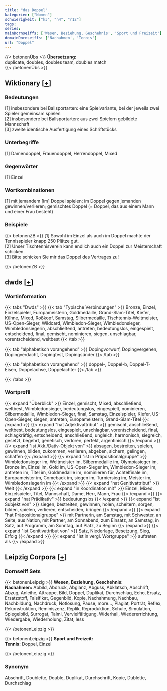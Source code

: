 ```yaml
---
title: "das Doppel"
kategorien: ["Nomen"]
schwierigkeit: ["k3", "h4", "r12"]
tags:
series:
mainDornseiffs: ['Wesen, Beziehung, Geschehnis', 'Sport und Freizeit']
domainDornseiffs: ['Nachahmen', 'Tennis']
url: "Doppel"
---
```


{{< betonenÜbs >}}
**Übersetzung:**  
duplicate, doubles, doubles team, doubles match  
{{< /betonenÜbs >}}

## Wiktionary [[+](https://de.wiktionary.org/wiki/Doppel)]

### Bedeutungen
[1] insbesondere bei Ballsportarten: eine Spielvariante, bei der jeweils zwei Spieler gemeinsam spielen  
[2] insbesondere bei Ballsportarten: aus zwei Spielern gebildete Mannschaft  
[3] zweite identische Ausfertigung eines Schriftstücks  

### Unterbegriffe
[1] Damendoppel, Frauendoppel, Herrendoppel, Mixed  

### Gegenwörter
[1] Einzel  

### Wortkombinationen
[1] mit jemandem [im] Doppel spielen; im Doppel gegen jemanden gewinnen/verlieren; gemischtes Doppel (= Doppel, das aus einem Mann und einer Frau besteht)  

### Beispiele
{{< betonenZB >}}
[1] Sowohl im Einzel als auch im Doppel machte der Tennisspieler knapp 250 Plätze gut.  
[2] Unser Tischtennisverein kann endlich auch ein Doppel zur Meisterschaft schicken.  
[3] Bitte schicken Sie mir das Doppel des Vertrages zu!  

{{< /betonenZB >}}


## dwds [[+](https://www.dwds.de/wb/Doppel)]

### Wortinformation
{{< tabs "Dwds" >}}
{{< tab "Typische Verbindungen" >}}
Bronze, Einzel, Einzelspieler, Europameisterin, Goldmedaille, Grand-Slam-Titel, Kiefer, Kühne, Mixed, Roßkopf, Samstag, Silbermedaille, Tischtennis-Weltmeister, US-Open-Sieger, Wildcard, Wimbledon-Sieger, Wimbledonsieger, Wimbledonsiegerin, abschließend, antreten, bedeutungslos, eingespielt, entscheidend, final, gemischt, nominieren, siegen, unschlagbar, vorentscheidend, weltbest
{{< /tab >}}

{{< tab "alphabetisch vorangehend" >}}
Dopingvorwurf, Dopingvergehen, Dopingverdacht, Dopingtest, Dopingsünder
{{< /tab >}}

{{< tab "alphabetisch vorangehend" >}}
doppel-, Doppel-b, Doppel-T-Eisen, Doppelachse, Doppelachter
{{< /tab >}}

{{< /tabs >}}

### Wortprofil
{{< expand "Überblick" >}} Einzel, gemischt, Mixed, abschließend, weltbest, Wimbledonsieger, bedeutungslos, eingespielt, nominieren, Silbermedaille, Wimbledon-Sieger, final, Samstag, Einzelspieler, Kiefer, US-Open-Sieger, siegen, antreten, Europameisterin, Grand-Slam-Titel {{< /expand >}}
{{< expand "hat Adjektivattribut" >}} gemischt, abschließend, weltbest, bedeutungslos, eingespielt, unschlagbar, vorentscheidend, final, schlagkräftig, entscheidend, anschließend, ungleich, harmonisch, siegreich, gesetzt, begehrt, genetisch, verloren, perfekt, argentinisch {{< /expand >}}
{{< expand "ist Akk./Dativ-Objekt von" >}} absagen, bestreiten, spielen, gewinnen, bilden, zukommen, verlieren, abgeben, sichern, gelingen, schaffen {{< /expand >}}
{{< expand "ist in Präpositionalgruppe" >}} Wimbledonsieger im, Weltmeister im, Silbermedaille im, Olympiasieger im, Bronze im, Einzel im, Gold im, US-Open-Sieger im, Wimbledon-Sieger im, antreten im, Titel im, Goldmedaille im, nominieren für, Achtelfinale im, Europameister im, Comeback im, siegen im, Turniersieg im, Meister im, Wimbledonsiegerin im {{< /expand >}}
{{< expand "hat Genitivattribut" >}} Welt {{< /expand >}}
{{< expand "in Koordination mit" >}} Einzel, Mixed, Einzelspieler, Titel, Mannschaft, Dame, Herr, Mann, Frau {{< /expand >}}
{{< expand "hat Prädikativ" >}} bedeutungslos {{< /expand >}}
{{< expand "ist Subjekt von" >}} siegen, bestreiten, gewinnen, holen, scheitern, sorgen, bilden, spielen, verlieren, entscheiden, bringen {{< /expand >}}
{{< expand "hat Präpositionalgruppe" >}} mit Partnerin, am Samstag, mit Schwester, an Seite, aus Nation, mit Partner, am Sonnabend, zum Einsatz, an Samstag, in Satz, auf Programm, am Sonntag, auf Platz, zu Beginn {{< /expand >}}
{{< expand "ist Genitivattribut von" >}} Satz, Niederlage, Besetzung, Sieg, Erfolg {{< /expand >}}
{{< expand "ist in vergl. Wortgruppe" >}} auftreten als {{< /expand >}}

## Leipzig Corpora [[+](https://corpora.uni-leipzig.de/en/res?word=Doppel&corpusId=deu_newscrawl-public_2018)]

### Dornseiff Sets
{{< betonenLeipzig >}}
**Wesen, Beziehung, Geschehnis:**  
**Nachahmen:** Abbild, Abdruck, Abglanz, Abguss, Abklatsch, Abschrift, Abzug, Anleihe, Attrappe, Bild, Doppel, Duplikat, Durchschlag, Echo, Ersatz, Ersatzstoff, Falsifikat, Gegenbild, Kopie, Nachahmung, Nachbau, Nachbildung, Nachdruck, Notlösung, Pause, more..., Plagiat, Porträt, Reflex, Rekonstruktion, Reminiszenz, Replik, Reproduktion, Schule, Simulation, Spiegelbild, Surrogat, Talmi, Vervielfältigung, Widerhall, Wiedererrichtung, Wiedergabe, Wiederholung, Zitat, less  

{{< /betonenLeipzig >}}


{{< betonenLeipzig >}}
**Sport und Freizeit:**  
**Tennis:** Doppel, Einzel  

{{< /betonenLeipzig >}}

### Synonym
Abschrift, Doublette, Double, Duplikat, Durchschrift, Kopie, Dublette, Durchschlag

